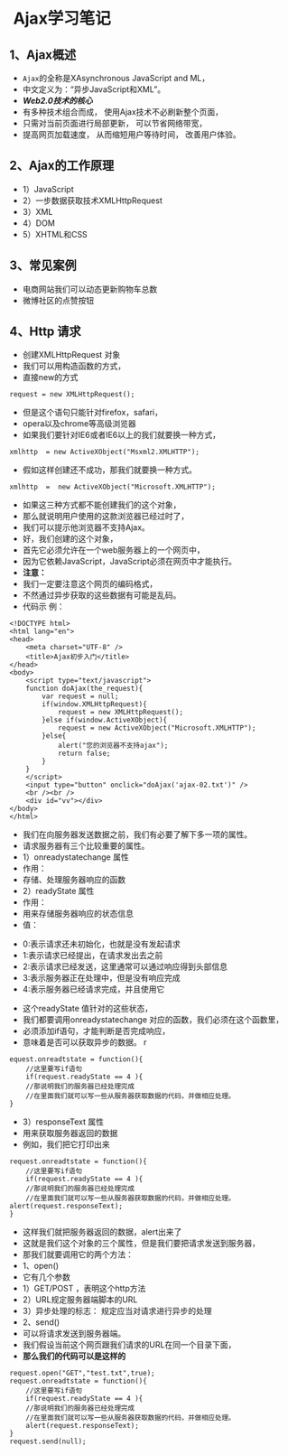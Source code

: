 #  Ajax学习笔记
## 1、Ajax概述

- `Ajax`的全称是XAsynchronous JavaScript and ML，   
- 中文定义为：“异步JavaScript和XML”。  
- ***Web2.0技术的核心***  
- 有多种技术组合而成，  使用Ajax技术不必刷新整个页面，  
- 只需对当前页面进行局部更新，  可以节省网络带宽，
- 提高网页加载速度，  从而缩短用户等待时间，       改善用户体验。
## 2、Ajax的工作原理
-  1）JavaScript
-  2）一步数据获取技术XMLHttpRequest
-  3）XML
-  4）DOM
-  5）XHTML和CSS
## 3、常见案例
-    电商网站我们可以动态更新购物车总数 
-    微博社区的点赞按钮
## 4、Http 请求
-    创建XMLHttpRequest 对象
-    我们可以用构造函数的方式，
-    直接new的方式

```
request = new XMLHttpRequest();
```

- 但是这个语句只能针对firefox，safari，
- opera以及chrome等高级浏览器
- 如果我们要针对IE6或者IE6以上的我们就要换一种方式，

```
xmlhttp  = new ActiveXObject("Msxml2.XMLHTTP");
```

- 假如这样创建还不成功，那我们就要换一种方式。

```
xmlhttp  =  new ActiveXObject("Microsoft.XMLHTTP");
```

- 如果这三种方式都不能创建我们的这个对象，
- 那么就说明用户使用的这款浏览器已经过时了，
- 我们可以提示他浏览器不支持Ajax。 
- 好，我们创建的这个对象，
- 首先它必须允许在一个web服务器上的一个网页中，
- 因为它依赖JavaScript，JavaScript必须在网页中才能执行。
- **注意：**
- 我们一定要注意这个网页的编码格式，
- 不然通过异步获取的这些数据有可能是乱码。
- 代码示 例：

```
<!DOCTYPE html>
<html lang="en">
<head>
    <meta charset="UTF-8" />
    <title>Ajax初步入门</title>
</head>
<body>
    <script type="text/javascript">
    function doAjax(the_request){
        var request = null;
        if(window.XMLHttpRequest){
            request = new XMLHttpRequest();
        }else if(window.ActiveXObject){
            request = new ActiveXObject("Microsoft.XMLHTTP");
        }else{
            alert("您的浏览器不支持ajax");
            return false;
        }
    }
    </script>
    <input type="button" onclick="doAjax('ajax-02.txt')" />
    <br /><br />
    <div id="vv"></div>
</body>
</html>
```
- 我们在向服务器发送数据之前，我们有必要了解下多一项的属性。
- 请求服务器有三个比较重要的属性。
- 1）onreadystatechange 属性
- 作用：
- 存储、处理服务器响应的函数
- 2）readyState 属性
-  作用：
- 用来存储服务器响应的状态信息 
-  值：
* 0:表示请求还未初始化，也就是没有发起请求
* 1:表示请求已经提出，在请求发出去之前
* 2:表示请求已经发送，这里通常可以通过响应得到头部信息
* 3:表示服务器正在处理中，但是没有响应完成
* 4:表示服务器已经请求完成，并且使用它
-  这个readyState 值针对的这些状态，
-  我们都要调用onreadystatechange 对应的函数，我们必须在这个函数里，
-  必须添加if语句，才能判断是否完成响应，
-  意味着是否可以获取异步的数据。
r
```
equest.onreadtstate = function(){
    //这里要写if语句
    if(request.readyState == 4 ){
    //那说明我们的服务器已经处理完成
    //在里面我们就可以写一些从服务器获取数据的代码，并做相应处理。
}
```

- 3）responseText 属性
-  用来获取服务器返回的数据
- 例如，我们把它打印出来

```
request.onreadtstate = function(){
    //这里要写if语句
    if(request.readyState == 4 ){
    //那说明我们的服务器已经处理完成
    //在里面我们就可以写一些从服务器获取数据的代码，并做相应处理。
alert(request.responseText);
}
```

- 这样我们就把服务器返回的数据，alert出来了
-   这就是我们这个对象的三个属性，但是我们要把请求发送到服务器，
- 那我们就要调用它的两个方法：
-  1、open()
-  它有几个参数
- 1）GET/POST ，表明这个http方法
- 2）URL规定服务器端脚本的URL
- 3）异步处理的标志： 规定应当对请求进行异步的处理
-  2、send() 
- 可以将请求发送到服务器端。
- 我们假设当前这个网页跟我们请求的URL在同一个目录下面，
- **那么我们的代码可以是这样的**

```
request.open("GET","test.txt",true);
request.onreadtstate = function(){
    //这里要写if语句
    if(request.readyState == 4 ){
    //那说明我们的服务器已经处理完成
    //在里面我们就可以写一些从服务器获取数据的代码，并做相应处理。
    alert(request.responseText);
}
request.send(null);
```
